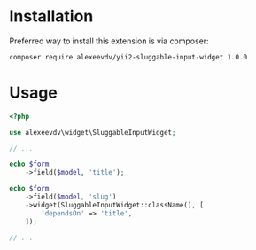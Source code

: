 Installation
===

Preferred way to install this extension is via composer:

```bash
composer require alexeevdv/yii2-sluggable-input-widget 1.0.0
```

Usage
===

```php
<?php

use alexeevdv\widget\SluggableInputWidget;

// ...

echo $form
    ->field($model, 'title');

echo $form
    ->field($model, 'slug')
    ->widget(SluggableInputWidget::className(), [
        'dependsOn' => 'title',    
    ]);

// ...

```
